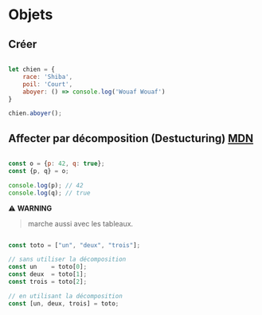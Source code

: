 # Objets

## Créer

```js

let chien = {
    race: 'Shiba',
    poil: 'Court',
    aboyer: () => console.log('Wouaf Wouaf')
}

chien.aboyer();

```

## Affecter par décomposition (Destucturing) [MDN](https://developer.mozilla.org/fr/docs/Web/JavaScript/Reference/Operators/Destructuring_assignment)

```js

const o = {p: 42, q: true};
const {p, q} = o;

console.log(p); // 42
console.log(q); // true

```

⚠️ **WARNING**
> marche aussi avec les tableaux.

```js

const toto = ["un", "deux", "trois"];

// sans utiliser la décomposition
const un    = toto[0];
const deux  = toto[1];
const trois = toto[2];

// en utilisant la décomposition
const [un, deux, trois] = toto;


```
